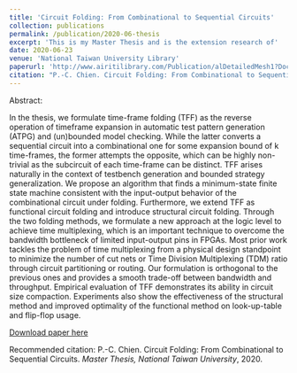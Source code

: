 ```yaml
---
title: 'Circuit Folding: From Combinational to Sequential Circuits'
collection: publications
permalink: /publication/2020-06-thesis
excerpt: 'This is my Master Thesis and is the extension research of'
date: 2020-06-23
venue: 'National Taiwan University Library'
paperurl: 'http://www.airitilibrary.com/Publication/alDetailedMesh1?DocID=U0001-1806202020341600'
citation: "P.-C. Chien. Circuit Folding: From Combinational to Sequential Circuits. <i>Master's Thesis, National Taiwan University</i>, 2020."
---
```

Abstract:

In the thesis, we formulate time-frame folding (TFF) as the reverse operation of timeframe expansion in automatic test pattern generation (ATPG) and (un)bounded model checking. While the latter converts a sequential circuit into a combinational one for some expansion bound of k time-frames, the former attempts the opposite, which can be highly non-trivial as the subcircuit of each time-frame can be distinct. TFF arises naturally in the context of testbench generation and bounded strategy generalization. We propose an algorithm that finds a minimum-state finite state machine consistent with the input-output behavior of the combinational circuit under folding. Furthermore, we extend TFF as functional circuit folding and introduce structural circuit folding. Through the two folding methods, we formulate a new approach at the logic level to achieve time multiplexing, which is an important technique to overcome the bandwidth bottleneck of limited input-output pins in FPGAs. Most prior work tackles the problem of time multiplexing from a physical design standpoint to minimize the number of cut nets or Time Division Multiplexing (TDM) ratio through circuit partitioning or routing. Our formulation is orthogonal to the previous ones and provides a smooth trade-off between bandwidth and throughput. Empirical evaluation of TFF demonstrates its ability in circuit size compaction. Experiments also show the effectiveness of the structural method and improved optimality of the functional method on look-up-table and flip-flop usage.

[Download paper here](http://www.airitilibrary.com/Publication/alDetailedMesh1?DocID=U0001-1806202020341600)

Recommended citation: P.-C. Chien. Circuit Folding: From Combinational to Sequential Circuits. <i>Master Thesis, National Taiwan University</i>, 2020.